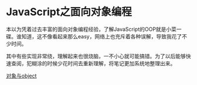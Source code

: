 # JavaScript之面向对象编程

本以为凭着过去丰富的面向对象编程经验，了解JavaScript的OOP就是小菜一碟。谁知道，这不像看起来那么easy，网络上也充斥着各种误解，导致我花了不少时间。

其中有些实现非常绕，理解起来也很烧脑，一不小心就可能搞错。为了以后能够快速查阅，犯糊涂的时候少花时间去重新理解，将笔记更加系统地整理出来。

[对象与object](object-and-object.md)



